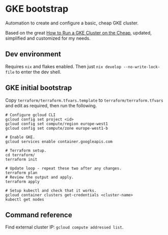 # GKE bootstrap

Automation to create and configure a basic, cheap GKE cluster.

Based on the great [How to Run a GKE Cluster on the Cheap](https://github.com/murphye/cheap-gke-cluster/), updated, simplified and customized for my needs.

## Dev environment

Requires `nix` and flakes enabled. Then just `nix develop --no-write-lock-file` to enter the dev shell.

## GKE initial bootstrap

Copy `terraform/terraform.tfvars.template` to `terraform/terraform.tfvars` and edit as required, then run the following.

```shell
# Configure gcloud CLI
gcloud config set project <id>
gcloud config set compute/region europe-west1
gcloud config set compute/zone europe-west1-b

# Enable GKE.
gcloud services enable container.googleapis.com

# Terraform setup.
cd terraform/
terraform init

# Update loop - repeat these two after any changes.
terraform plan
# Review the output and apply.
terraform apply

# Setup kubectl and check that it works.
gcloud container clusters get-credentials <cluster-name>
kubectl get nodes
```

## Command reference

Find external cluster IP: `gcloud compute addressed list`.
